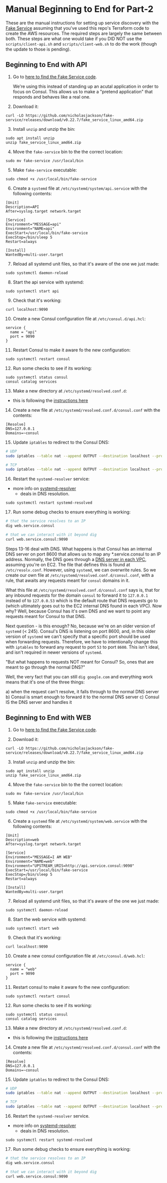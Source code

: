 # Manual Beginning to End for Part-2

These are the manual instructions for setting up service discovery with the [Fake Service](https://github.com/nicholasjackson/fake-service) assuming that you've used this repo's Terraform code to create the AWS resources.  The required steps are largely the same between both.  These steps are what one would take if you DID NOT use the `scripts/client-api.sh` and `scripts/client-web.sh` to do the work (though the update to those is pending).

## Beginning to End with API

1. Go to [here to find the Fake Service code](https://github.com/nicholasjackson/fake-service).

    We're using this instead of standing up an acutal application in order to focus on Consul.  This allows us to make a "pretend application" that responds and behaves like a real one.

2. Download it:

```
curl -LO https://github.com/nicholasjackson/fake-service/releases/download/v0.22.7/fake_service_linux_amd64.zip
```

3. Install `unzip` and unzip the bin:

```
sudo apt install unzip
unzip fake_service_linux_amd64.zip
```

4. Move the `fake-service` bin to the the correct location:

```
sudo mv fake-service /usr/local/bin
```

5. Make `fake-service` executable:

```
sudo chmod +x /usr/local/bin/fake-service
```

6. Create a `systemd` file at `/etc/systemd/system/api.service` with the following contents:

```
[Unit]
Description=API
After=syslog.target network.target

[Service]
Environment="MESSAGE=api"
Environment="NAME=api"
ExecStart=/usr/local/bin/fake-service
ExecStop=/bin/sleep 5
Restart=always

[Install]
WantedBy=multi-user.target
```

7. Reload all systemd unit files, so that it's aware of the one we just made:

```
sudo systemctl daemon-reload
```

8. Start the api service with systemd:

```
sudo systemctl start api
```

9. Check that it's working:

```
curl localhost:9090
```

10. Create a new Consul configuration file at `/etc/consul.d/api.hcl`:

```hcl
service {
  name = "api"
  port = 9090
}
```

11. Restart Consul to make it aware fo the new configuration:

```
sudo systemctl restart consul
```

12. Run some checks to see if its working:

```
sudo systemctl status consul
consul catalog services
```

13. Make a new directory at `/etc/systemd/resolved.conf.d`:

- this is following the [instructions here](https://learn.hashicorp.com/tutorials/consul/dns-forwarding#systemd-resolved-setup)

14. Create a new file at `/etc/systemd/resolved.conf.d/consul.conf` with the contents:

```
[Resolve]
DNS=127.0.0.1
Domains=~consul
```

15. Update `iptables` to redirect to the Consul DNS:

```sh
# UDP
sudo iptables --table nat --append OUTPUT --destination localhost --protocol udp --match udp --dport 53 --jump REDIRECT --to-ports 8600

# TCP
sudo iptables --table nat --append OUTPUT --destination localhost --protocol tcp --match tcp --dport 53 --jump REDIRECT --to-ports 8600
```

16. Restart the `systemd-resolver` service:
  - more info on [systemd-resolver](https://wiki.archlinux.org/title/Systemd-resolved)
    - deals in DNS resolution.

```
sudo systemctl restart systemd-resolved
```

17. Run some debug checks to ensure everything is working:

```sh
# that the service resolves to an IP
dig web.service.consul

# that we can interact with it beyond dig
curl web.service.consul:9090
```

Steps 13-16 deal with DNS.  What happens is that Consul has an internal DNS server on port 8600 that allows us to map any *.service.consul to an IP address.  Normally, the DNS goes through a [DNS server in each VPC](https://aws.amazon.com/premiumsupport/knowledge-center/ec2-static-dns-ubuntu-debian/), assuming you're on EC2.  The file that defines this is found at `/etc/resolv.conf`.  However, using `systemd`, we can overwrite rules.  So we create our own file at `/etc/systemd/resolved.conf.d/consul.conf`, with a rule, that awaits any requests meant for `consul` domains in it.  

What this file at `/etc/systemd/resolved.conf.d/consul.conf` says is, that for any inbound requests for the domain `consul` to forward it to `127.0.0.1` instead of to `127.0.0.53` which is the default route that DNS requests go to (which ultimately goes out to the EC2 internal DNS found in each VPC).  Now why?  Well, because Consul has it's own DNS and we want to point any requests meant for Consul to that DNS.

Next question - is this enough?  No, because we're on an older version of `systemd` (< 245).  Consul's DNS is listening on port 8600, and, in this older version of `systemd` we can't specify that a specific port should be used when forwarding requests.  Therefore, we have to intentionally change this with `iptables` to forward any request to port `53` to port `8600`.  This isn't ideal, and isn't required in newer versions of `systemd`.

"But what happens to requests NOT meant for Consul?  So, ones that are meant to go through the normal DNS?"

Well, the very fact that you can still `dig google.com` and everything work means that it's one of the three things:

a) when the request can't resolve, it falls through to the normal DNS server
b) Consul is smart enough to forward it to the normal DNS server
c) Consul IS the DNS server and handles it

## Beginning to End with WEB

1. Go to [here to find the Fake Service code](https://github.com/nicholasjackson/fake-service).

2. Download it:

```
curl -LO https://github.com/nicholasjackson/fake-service/releases/download/v0.22.7/fake_service_linux_amd64.zip
```

3. Install `unzip` and unzip the bin:

```
sudo apt install unzip
unzip fake_service_linux_amd64.zip
```

4. Move the `fake-service` bin to the the correct location:

```
sudo mv fake-service /usr/local/bin
```

5. Make `fake-service` executable:

```
sudo chmod +x /usr/local/bin/fake-service
```

6. Create a `systemd` file at `/etc/systemd/system/web.service` with the following contents:

```systemd
[Unit]
Description=web
After=syslog.target network.target

[Service]
Environment="MESSAGE=I AM WEB"
Environment="NAME=web"
Environment="UPSTREAM_URIS=http://api.service.consul:9090"
ExecStart=/usr/local/bin/fake-service
ExecStop=/bin/sleep 5
Restart=always

[Install]
WantedBy=multi-user.target
```

7. Reload all systemd unit files, so that it's aware of the one we just made:

```
sudo systemctl daemon-reload
```

8. Start the web service with systemd:

```
sudo systemctl start web
```

9. Check that it's working:

```
curl localhost:9090
```

10. Create a new consul configuration file at `/etc/consul.d/web.hcl`:

```hcl
service {
  name = "web"
  port = 9090
}
```

11. Restart consul to make it aware fo the new configuration:

```
sudo systemctl restart consul
```

12. Run some checks to see if its working:

```
sudo systemctl status consul
consul catalog services
```

13. Make a new directory at `/etc/systemd/resolved.conf.d`:

- this is following the [instructions here](https://learn.hashicorp.com/tutorials/consul/dns-forwarding#systemd-resolved-setup)

14. Create a new file at `/etc/systemd/resolved.conf.d/consul.conf` with the contents:

```
[Resolve]
DNS=127.0.0.1
Domains=~consul
```

15. Update `iptables` to redirect to the Consul DNS:

```sh
# UDP
sudo iptables --table nat --append OUTPUT --destination localhost --protocol udp --match udp --dport 53 --jump REDIRECT --to-ports 8600

# TCP
sudo iptables --table nat --append OUTPUT --destination localhost --protocol tcp --match tcp --dport 53 --jump REDIRECT --to-ports 8600
```

16. Restart the `systemd-resolver` service.
  - more info on [systemd-resolver](https://wiki.archlinux.org/title/Systemd-resolved)
    - deals in DNS resolution.

```
sudo systemctl restart systemd-resolved
```

17. Run some debug checks to ensure everything is working:

```sh
# that the service resolves to an IP
dig web.service.consul

# that we can interact with it beyond dig
curl web.service.consul:9090
```